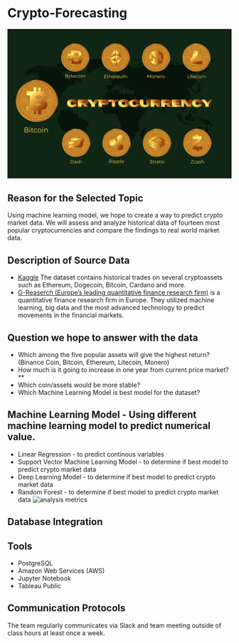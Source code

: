# Crypto-Forecasting
![](Images/cryptocurrency-6791069_1280.png)

## Reason for the Selected Topic
Using machine learning model, we hope to create a way to predict crypto market data. We will assess and analyze historical data of fourteen most popular cryptocurrencies and compare the findings to real world market data.

## Description of Source Data
- [Kaggle](https://www.kaggle.com/competitions/g-research-crypto-forecasting/data) The dataset contains historical trades on several cryptoassets such as Ethereum, Dogecoin, Bitcoin, Cardano and more.
- [G-Reaserch (Europe’s leading quantitative finance research firm)](https://www.gresearch.co.uk/) is a quantitative finance research firm in Europe. They utilized machine learning, big data and the most advanced technology to predict movements in the financial markets.

## Question we hope to answer with the data
- Which among the five popular assets will give the highest return? (Binance Coin, Bitcoin, Ethereum, Litecoin, Monero)
- How much is it going to increase in one year from current price market?**
- Which coin/assets would be more stable?
- Which Machine Learning Model is best model for the dataset?

## Machine Learning Model - Using different machine learning model to predict numerical value. 
- Linear Regression - to predict continous variables  
- Support Vector Machine Learning Model - to determine if best model to predict crypto market data
- Deep Learning Model - to determine if best model to predict crypto market data
- Random Forest - to determine if best model to predict crypto market data
![analysis metrics](https://user-images.githubusercontent.com/107179765/197721081-94517e80-0406-445b-be75-dadd195f5fb7.png)
## Database Integration


## Tools
- PostgreSQL
- Amazon Web Services (AWS)
- Jupyter Notebook
- Tableau Public

## Communication Protocols
The team regularly communicates via Slack and team meeting outside of class hours at least once a week.


